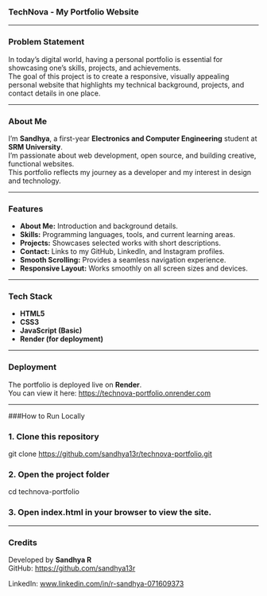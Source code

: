 ### **TechNova - My Portfolio Website**

---

### **Problem Statement**
In today’s digital world, having a personal portfolio is essential for showcasing one’s skills, projects, and achievements.  
The goal of this project is to create a responsive, visually appealing personal website that highlights my technical background, projects, and contact details in one place.  

---

### **About Me**
I’m **Sandhya**, a first-year **Electronics and Computer Engineering** student at **SRM University**.  
I’m passionate about web development, open source, and building creative, functional websites.  
This portfolio reflects my journey as a developer and my interest in design and technology.  

---

### **Features**
- **About Me:** Introduction and background details.  
- **Skills:** Programming languages, tools, and current learning areas.  
- **Projects:** Showcases selected works with short descriptions.  
- **Contact:** Links to my GitHub, LinkedIn, and Instagram profiles.  
- **Smooth Scrolling:** Provides a seamless navigation experience.  
- **Responsive Layout:** Works smoothly on all screen sizes and devices.  

---

### **Tech Stack**
- **HTML5**  
- **CSS3**  
- **JavaScript (Basic)**  
- **Render (for deployment)**  

---

### **Deployment**
The portfolio is deployed live on **Render**.  
You can view it here: https://technova-portfolio.onrender.com

---
###How to Run Locally

### 1. Clone this repository

git clone https://github.com/sandhya13r/technova-portfolio.git


### 2. Open the project folder

cd technova-portfolio


### 3. Open index.html in your browser to view the site.

---

### **Credits**
Developed by **Sandhya R**  
GitHub: https://github.com/sandhya13r

LinkedIn: www.linkedin.com/in/r-sandhya-071609373


